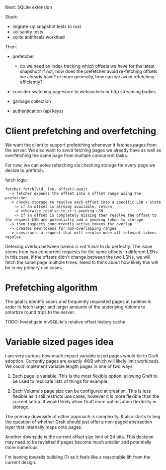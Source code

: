 Next: SQLite extension

Stack:

- migrate sql snapshot tests to rust
- sql sanity tests
- sqlite antithesis workload

Then:

- prefetcher

  - do we need an index tracking which offsets we have for the latest snapshot? if not, how does the prefetcher avoid re-fetching offsets we already have? or more generally, how can we avoid refetching efficiently?

- consider switching pagestore to websockets or http streaming bodies
- garbage collection
- authentication (api keys)

# Client prefetching and overfetching

We want the client to support prefetching whenever it fetches pages from the server. We also want to avoid fetching pages we already have as well as overfetching the same page from multiple concurrent tasks.

For now, we can solve refetching via checking storage for every page we decide to prefetch.

fetch logic:

```
fetcher.fetch(vid, lsn, offset).await
  -> fetcher expands the offset into a offset range using the prefetcher
  -> checks storage to resolve each offset into a specific LSN + state
    -> if an offset is already available, return
    -> otherwise resolve to it's pending LSN
    -> if an offset is completely missing then resolve the offset to the request LSN and potentially add a pending token to storage
  -> then inspects concurrently active tokens for overlap
  -> creates new tokens for non-overlapping ranges
  -> constructs a request that will resolve once all relevant tokens resolve

```

Detecing overlap between tokens is not trivial to do perfectly. The issue stems from two concurrent requests for the same offsets in different LSNs. In this case, if the offsets didn't change between the two LSNs, we will fetch the same page multiple times. Need to think about how likely this will be in my primary use cases.

# Prefetching algorithm

The goal is identify scans and frequently requested pages at runtime in order to fetch larger and larger amounts of the underlying Volume to amortize round trips to the server.

TODO: Investigate mvSQLite's relative offset history cache

# Variable sized pages idea

I am very curious how much impact variable sized pages would be to Graft adoption. Currently pages are exactly 4KiB which will likely limit workloads. We could implement variable length pages in one of two ways:

1. Each page is variable. This is the most flexible option, allowing Graft to be used to replicate lists of things for example.

2. Each Volume's page size can be configured at creation. This is less flexible as it still restricts use cases, however it is more flexible than the current setup. It would likely allow Graft more optimization flexibility in storage.

The primary downside of either approach is complexity. It also starts to beg the question of whether Graft should just offer a non-paged abstraction layer that internally maps onto pages.

Another downside is the current offset size limit of 24 bits. This decision may need to be revisited if pages become much smaller and potentially more numerous.

I'm leaning towards building (1) as it feels like a reasonable lift from the current design.
